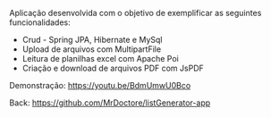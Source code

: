 Aplicação desenvolvida com o objetivo de exemplificar as seguintes funcionalidades:
  - Crud - Spring JPA, Hibernate e MySql
  - Upload de arquivos com MultipartFile
  - Leitura de planilhas excel com Apache Poi
  - Criação e download de arquivos PDF com JsPDF


Demonstração:
https://youtu.be/BdmUmwU0Bco


Back: https://github.com/MrDoctore/listGenerator-app

